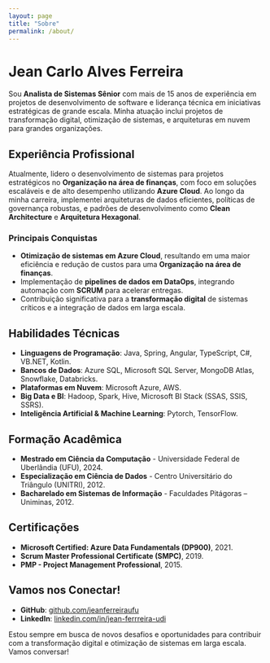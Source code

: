 ```yaml
---
layout: page
title: "Sobre"
permalink: /about/
---
```


# Jean Carlo Alves Ferreira

Sou **Analista de Sistemas Sênior** com mais de 15 anos de experiência em projetos de desenvolvimento de software e liderança técnica em iniciativas estratégicas de grande escala. Minha atuação inclui projetos de transformação digital, otimização de sistemas, e arquiteturas em nuvem para grandes organizações.

## Experiência Profissional

Atualmente, lidero o desenvolvimento de sistemas para projetos estratégicos no **Organização na área de finanças**, com foco em soluções escaláveis e de alto desempenho utilizando **Azure Cloud**. Ao longo da minha carreira, implementei arquiteturas de dados eficientes, políticas de governança robustas, e padrões de desenvolvimento como **Clean Architecture** e **Arquitetura Hexagonal**.

### Principais Conquistas
- **Otimização de sistemas em Azure Cloud**, resultando em uma maior eficiência e redução de custos para uma **Organização na área de finanças**.
- Implementação de **pipelines de dados em DataOps**, integrando automação com **SCRUM** para acelerar entregas.
- Contribuição significativa para a **transformação digital** de sistemas críticos e a integração de dados em larga escala.

## Habilidades Técnicas

- **Linguagens de Programação**: Java, Spring, Angular, TypeScript, C#, VB.NET, Kotlin.
- **Bancos de Dados**: Azure SQL, Microsoft SQL Server, MongoDB Atlas, Snowflake, Databricks.
- **Plataformas em Nuvem**: Microsoft Azure, AWS.
- **Big Data e BI**: Hadoop, Spark, Hive, Microsoft BI Stack (SSAS, SSIS, SSRS).
- **Inteligência Artificial & Machine Learning**: Pytorch, TensorFlow.

## Formação Acadêmica

- **Mestrado em Ciência da Computação** - Universidade Federal de Uberlândia (UFU), 2024.
- **Especialização em Ciência de Dados** - Centro Universitário do Triângulo (UNITRI), 2012.
- **Bacharelado em Sistemas de Informação** - Faculdades Pitágoras – Uniminas, 2012.

## Certificações

- **Microsoft Certified: Azure Data Fundamentals (DP900)**, 2021.
- **Scrum Master Professional Certificate (SMPC)**, 2019.
- **PMP - Project Management Professional**, 2015.

## Vamos nos Conectar!

- **GitHub**: [github.com/jeanferreiraufu](https://github.com/jeanferreiraufu)
- **LinkedIn**: [linkedin.com/in/jean-ferrreira-udi](https://www.linkedin.com/in/jean-ferrreira-udi)

Estou sempre em busca de novos desafios e oportunidades para contribuir com a transformação digital e otimização de sistemas em larga escala. Vamos conversar!


